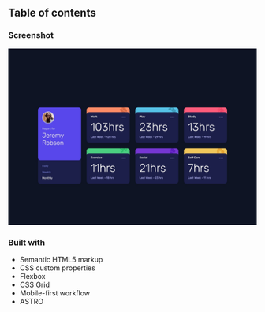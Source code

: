 ## Table of contents

### Screenshot

![](/public/design/screenshot.jpeg)

### Built with

-   Semantic HTML5 markup
-   CSS custom properties
-   Flexbox
-   CSS Grid
-   Mobile-first workflow
-   ASTRO
